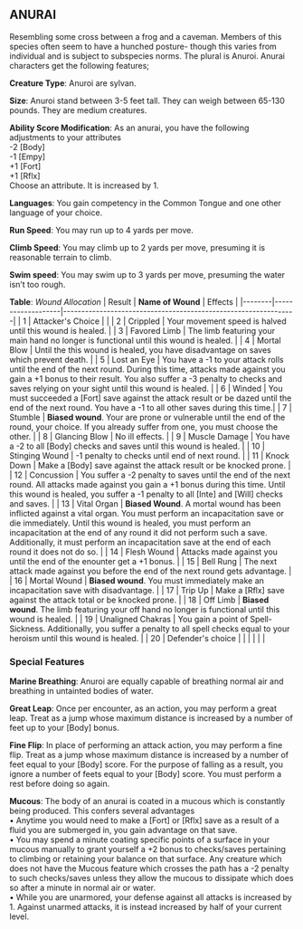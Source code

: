 ## ANURAI
Resembling some cross between a frog and a caveman. Members of this species often seem to have a hunched posture- though this varies from individual and is subject to subspecies norms. The plural is Anuroi. Anurai characters get the following features;

**Creature Type**: Anuroi are sylvan.

**Size**: Anuroi stand between 3-5 feet tall. They can weigh between 65-130 pounds. They are medium creatures.

**Ability Score Modification**: As an anurai, you have the following adjustments to your attributes  
-2 [Body]  
-1 [Empy]  
+1 [Fort]  
+1 [Rflx]  
Choose an attribute. It is increased by 1.

**Languages**: You gain competency in the Common Tongue and one other language of your choice.

**Run Speed**: You may run up to 4 yards per move.

**Climb Speed**: You may climb up to 2 yards per move, presuming it is reasonable terrain to climb.

**Swim speed**: You may swim up to 3 yards per move, presuming the water isn’t too rough.

**Table**: *Wound Allocation*
| Result | **Name of Wound** | Effects                                                        |
|--------|-------------------|----------------------------------------------------------------|
|   1    | Attacker's Choice |                                                                |
|   2    | Crippled          | Your movement speed is halved until this wound is healed.      |
|   3    | Favored Limb      | The limb featuring your main hand no longer is functional until this wound is healed. |
|   4    | Mortal Blow       | Until the this wound is healed, you have disadvantage on saves which prevent death. |
|   5    | Lost an Eye       | You have a -1 to your attack rolls until the end of the next round. During this time, attacks made against you gain a +1 bonus to their result. You also suffer a -3 penalty to checks and saves relying on your sight until this wound is healed. |
|   6    | Winded            | You must succeeded a [Fort] save against the attack result or be dazed until the end of the next round. You have a -1 to all other saves during this time.|
|   7    | Stumble | **Biased wound**. Your are prone or vulnerable until the end of the round, your choice. If you already suffer from one, you must choose the other. |
|   8    | Glancing Blow     | No ill effects.                                     |
|   9    | Muscle Damage     | You have a -2 to all [Body] checks and saves until this wound is healed. |
|   10   | Stinging Wound    | -1 penalty to checks until end of next round. |
|   11   | Knock Down | Make a [Body] save against the attack result  or be knocked prone. |
|   12   | Concussion | You suffer a -2 penalty to saves until the end of the next round. All attacks made against you gain a +1 bonus during this time. Until this wound is healed, you suffer a -1 penalty to all [Inte] and [Will] checks and saves. |
|   13   | Vital Organ | **Biased Wound**. A mortal wound has been inflicted against a vital organ. You must perform an incapacitation save or die immediately. Until this wound is healed, you must perform an incapacitation at the end of any round it did not perform such a save. Additionally, it must perform an incapacitation save at the end of each round it does not do so.  |
|   14   | Flesh Wound | Attacks made against you until the end of the enounter get a +1 bonus. |
|   15   | Bell Rung | The next attack made against you before the end of the next round gets advantage.  |
|   16   | Mortal Wound | **Biased wound**. You must immediately make an incapacitation save with disadvantage. |
|   17   | Trip Up           | Make a [Rflx] save against the attack total or be knocked prone. |
|   18   | Off Limb | **Biased wound**. The limb featuring your off hand no longer is functional until this wound is healed. |
|   19   | Unaligned Chakras | You gain a point of Spell-Sickness. Additionally, you suffer a penalty to all spell checks equal to your heroism until this wound is healed. |
|   20   | Defender's choice |                                   |
|        |                                                |                                   |

### Special Features

**Marine Breathing**: Anuroi are equally capable of breathing normal air and breathing in untainted bodies of water.

**Great Leap**: Once per encounter, as an action, you may perform a great leap. Treat as a jump whose maximum distance is increased by a number of feet up to your [Body] bonus.

**Fine Flip**: In place of performing an attack action, you may perform a fine flip. Treat as a jump whose maximum distance is increased by a number of feet equal to your [Body] score. For the purpose of falling as a result, you ignore a number of feets equal to your [Body] score. You must perform a rest before doing so again.

**Mucous**: The body of an anurai is coated in a mucous which is constantly being produced. This confers several advantages  
 • Anytime you would need to make a [Fort] or [Rflx] save as a result of a fluid you are submerged in, you gain advantage on that save.  
 • You may spend a minute coating specific points of a surface in your mucous manually to grant yourself a +2 bonus to checks/saves pertaining to climbing or retaining your balance on that surface. Any creature which does not have the Mucous feature which crosses the path has a -2 penalty to such checks/saves unless they allow the mucous to dissipate which does so after a minute in normal air or water.  
• While you are unarmored, your defense against all attacks is increased by 1. Against unarmed attacks, it is instead increased by half of your current level.
